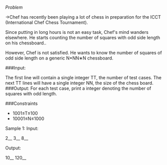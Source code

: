 
*Problem*



->Chef has recently been playing a lot of chess in preparation for the ICCT (International Chef Chess Tournament).

Since putting in long hours is not an easy task, Chef's mind wanders elsewhere. He starts counting the number of squares with odd side length on his chessboard..

However, Chef is not satisfied. He wants to know the number of squares of odd side length on a generic N*NN∗N chessboard.

###Input:

The first line will contain a single integer TT, the number of test cases.
The next TT lines will have a single integer NN, the size of the chess board.
###Output: For each test case, print a integer denoting the number of squares with odd length.

###Constraints

* 1001≤T≤100
* 10001≤N≤1000


Sample 1:
Input:

2__
3__
8__


Output:

10__
120__

